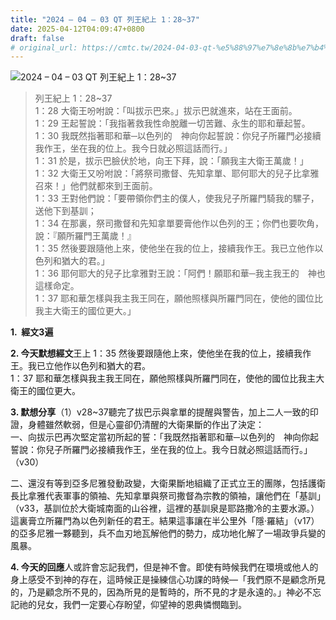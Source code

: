 ```yaml
---
title: "2024 – 04 – 03 QT 列王紀上 1：28~37"
date: 2025-04-12T04:09:47+0800
draft: false
# original_url: https://cmtc.tw/2024-04-03-qt-%e5%88%97%e7%8e%8b%e7%b4%80%e4%b8%8a-1%ef%bc%9a2837
---
```


![2024 – 04 – 03 QT 列王紀上 1：28~37](/images/qt.jpg  "2024 – 04 – 03 QT 列王紀上 1：28~37")

> 列王紀上 1：28~37  
> 1：28 大衛王吩咐說：「叫拔示巴來。」拔示巴就進來，站在王面前。  
> 1：29 王起誓說：「我指著救我性命脫離一切苦難、永生的耶和華起誓。  
> 1：30 我既然指著耶和華─以色列的　神向你起誓說：你兒子所羅門必接續我作王，坐在我的位上。我今日就必照這話而行。」  
> 1：31 於是，拔示巴臉伏於地，向王下拜，說：「願我主大衛王萬歲！」  
> 1：32 大衛王又吩咐說：「將祭司撒督、先知拿單、耶何耶大的兒子比拿雅召來！」他們就都來到王面前。  
> 1：33 王對他們說：「要帶領你們主的僕人，使我兒子所羅門騎我的騾子，送他下到基訓；  
> 1：34 在那裏，祭司撒督和先知拿單要膏他作以色列的王；你們也要吹角，說：『願所羅門王萬歲！』  
> 1：35 然後要跟隨他上來，使他坐在我的位上，接續我作王。我已立他作以色列和猶大的君。」  
> 1：36 耶何耶大的兒子比拿雅對王說：「阿們！願耶和華─我主我王的　神也這樣命定。  
> 1：37 耶和華怎樣與我主我王同在，願他照樣與所羅門同在，使他的國位比我主大衛王的國位更大。」

**1.  經文3遍**

**2. 今天默想經文**王上 1：35 然後要跟隨他上來，使他坐在我的位上，接續我作王。我已立他作以色列和猶大的君。  
1：37 耶和華怎樣與我主我王同在，願他照樣與所羅門同在，使他的國位比我主大衛王的國位更大。

**3. 默想分享**（1）v28~37聽完了拔巴示與拿單的提醒與警告，加上二人一致的印證，身體雖然軟弱，但是心靈卻仍清醒的大衛果斷的作出了決定：  
一、向拔示巴再次堅定當初所起的誓：「我既然指著耶和華─以色列的　神向你起誓說：你兒子所羅門必接續我作王，坐在我的位上。我今日就必照這話而行。」（v30）

二、還沒有等到亞多尼雅發動政變，大衛果斷地組織了正式立王的團隊，包括護衛長比拿雅代表軍事的領袖、先知拿單與祭司撒督為宗教的領袖，讓他們在「基訓」（v33，基訓位於大衛城南面的山谷裡，這裡的基訓泉是耶路撒冷的主要水源。）這裏膏立所羅門為以色列新任的君王。結果這事讓在半公里外「隱·羅結」（v17）的亞多尼雅一夥聽到，兵不血刃地瓦解他們的勢力，成功地化解了一場政爭兵變的風暴。

**4. 今天的回應**人或許會忘記我們，但是神不會。即使有時候我們在環境或他人的身上感受不到神的存在，這時候正是操練信心功課的時候—「我們原不是顧念所見的，乃是顧念所不見的，因為所見的是暫時的，所不見的才是永遠的。」神必不忘記祂的兒女，我們一定要心存盼望，仰望神的恩典憐憫臨到。